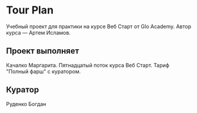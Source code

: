 # Tour Plan

Учебный проект для практики на курсе Веб Старт от Glo Academy. Автор курса — Артем Исламов.

## Проект выполняет

Качалко Маргарита. Пятнадцатый поток курса Веб Старт. Тариф "Полный фарш" с куратором.

## Куратор

Руденко Богдан

